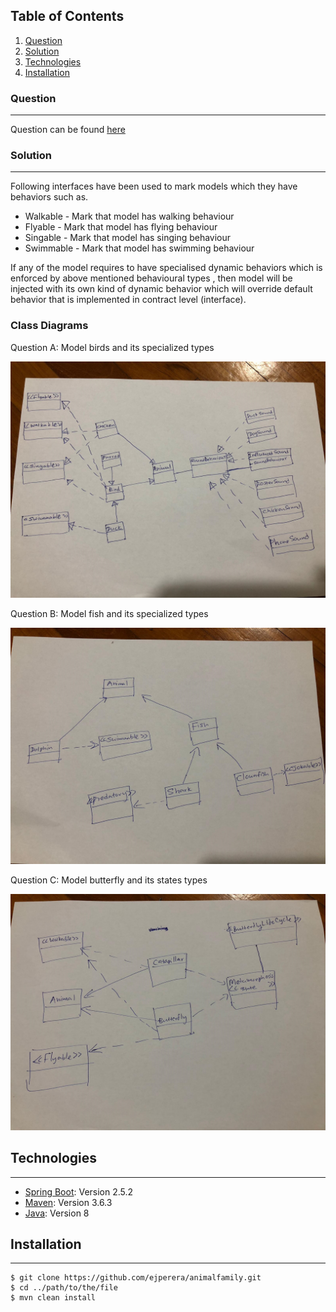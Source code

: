 ## Table of Contents
1. [Question](#question)
2. [Solution](#solution)
3. [Technologies](#technologies)
4. [Installation](#installation)

### Question
***
Question can be found [here](https://github.com/ejperera/animalfamily/blob/master/doc/Code%2Bassignment%2BBackend%2BChapter.doc.pdf)

### Solution
***

Following interfaces have been used to mark models which they have behaviors such as.

* Walkable   - Mark that model has walking behaviour
* Flyable    - Mark that model has flying behaviour
* Singable   - Mark that model has singing behaviour
* Swimmable  - Mark that model has swimming behaviour

If any of the model requires to have specialised dynamic behaviors which is enforced by above mentioned behavioural types , then model will be injected with its own kind of dynamic behavior which will override default behavior that is implemented in contract level (interface).

### Class Diagrams

Question A: Model birds and its specialized types

![Image text](https://github.com/ejperera/animalfamily/blob/master/doc/bird.jpeg)

Question B: Model fish and its specialized types

![Image text](https://github.com/ejperera/animalfamily/blob/master/doc/fish.jpeg)

Question C: Model butterfly and its states types

![Image text](https://github.com/ejperera/animalfamily/blob/master/doc/butterfly.jpeg)


## Technologies
***
* [Spring Boot](https://spring.io/projects/spring-boot): Version 2.5.2 
* [Maven](https://maven.apache.org/): Version 3.6.3
* [Java](https://www.java.com/): Version 8

## Installation
***
 
```
$ git clone https://github.com/ejperera/animalfamily.git
$ cd ../path/to/the/file
$ mvn clean install
